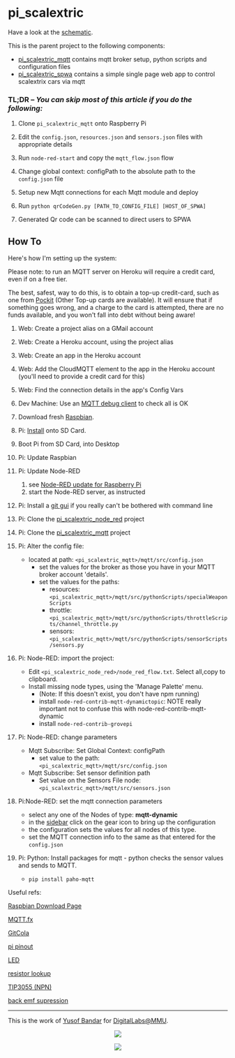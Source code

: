 # pi_scalextric

Have a look at the [schematic](https://aliceliveprojects.github.io/pi_scalextric/).

This is the parent project to the following components:

* [pi_scalextric_mqtt](https://github.com/aliceliveprojects/pi_scalextric_mqtt) contains mqtt broker setup, python scripts and configuration files
* [pi_scalextric_spwa](https://github.com/aliceliveprojects/pi_scalextric_spwa) contains a simple single page web app to control scalextrix cars via mqtt

### TL;DR – *You can skip most of this article if you do the following:*
1) Clone `pi_scalextric_mqtt` onto Raspberry Pi

1) Edit the `config.json`, `resources.json` and `sensors.json` files with appropriate details

1) Run `node-red-start` and copy the `mqtt_flow.json` flow

1) Change global context: configPath to the absolute path to the `config.json` file

1) Setup new Mqtt connections for each Mqtt module and deploy


1) Run `python qrCodeGen.py [PATH_TO_CONFIG_FILE] [HOST_OF_SPWA]`

1) Generated Qr code can be scanned to direct users to SPWA







## How To

Here's how I'm setting up the system:

Please note: to run an MQTT server on Heroku will require a credit card, even if on a free tier. 

The best, safest, way to do this, is to obtain a top-up credit-card, such as one from [Pockit](https://www.pockit.com/) (Other Top-up cards are available). It will ensure that if something goes wrong, and a charge to the card is attempted, there are no funds available, and you won't fall into debt without being aware!

1. Web: Create a project alias on a GMail account

1. Web: Create a Heroku account, using the project alias

1. Web: Create an app in the Heroku account

1. Web: Add the CloudMQTT element to the app in the Heroku account (you'll need to provide a credit card for this)

1. Web: Find the connection details in the app's Config Vars

1. Dev Machine: Use an [MQTT debug client](http://www.mqttfx.org/) to check all is OK

1. Download fresh [Raspbian](https://www.raspberrypi.org/downloads/raspbian/).

1. Pi: [Install](https://www.raspberrypi.org/documentation/installation/installing-images/README.md) onto SD Card.

1. Boot Pi from SD Card, into Desktop

1. Pi: Update Raspbian

1. Pi: Update Node-RED
   1. see [Node-RED update for Raspberry Pi](https://nodered.org/docs/hardware/raspberrypi)
   1. start the Node-RED server, as instructed

1. Pi: Install a [git gui](https://git-cola.github.io/downloads.html) if you really can't be bothered with command line

1. Pi: Clone the [pi_scalextric_node_red](https://github.com/aliceliveprojects/pi_scalextric_node_red) project

1. Pi: Clone the [pi_scalextric_mqtt](https://github.com/aliceliveprojects/pi_scalextric_mqtt) project

1. Pi: Alter the config file:
   * located at path: `<pi_scalextric_mqtt>/mqtt/src/config.json`
      * set the values for the broker as those you have in your MQTT broker account 'details'.
      * set the values for the paths:
         * resources: `<pi_scalextric_mqtt>/mqtt/src/pythonScripts/specialWeaponScripts`
         * throttle: `<pi_scalextric_mqtt>/mqtt/src/pythonScripts/throttleScripts/channel_throttle.py`
         * sensors: `<pi_scalextric_mqtt>/mqtt/src/pythonScripts/sensorScripts/sensors.py`


1. Pi: Node-RED: import the project:
   * Edit `<pi_scalextric_node_red>/node_red_flow.txt`. Select all,copy to clipboard.
   * Install missing node types, using the 'Manage Palette' menu.
      * (Note: If this doesn't exist, you don't have npm running)
      * install `node-red-contrib-mqtt-dynamictopic`: NOTE really important not to confuse this with node-red-contrib-mqtt-dynamic
      * install `node-red-contrib-grovepi`
1. Pi: Node-RED: change parameters
   *  Mqtt Subscribe: Set Global Context: configPath
      * set value to the path: `<pi_scalextric_mqtt>/mqtt/src/config.json`
   *  Mqtt Subscribe: Set sensor definition path
      * Set value on the Sensors File node: `<pi_scalextric_mqtt>/mqtt/src/sensors.json`
1. Pi:Node-RED: set the mqtt connection parameters
   * select any one of the Nodes of type: **mqtt-dynamic**
   * in the [sidebar](https://nodered.org/docs/user-guide/editor/) click on the gear icon to bring up the configuration
   * the configuration sets the values for all nodes of this type.
   * set the MQTT connection info to the same as that entered for the `config.json`
1. Pi: Python: Install packages for mqtt - python checks the sensor values and sends to MQTT.
   * `pip install paho-mqtt`
   




Useful refs:

[Raspbian Download Page](https://www.raspberrypi.org/downloads/raspbian/)

[MQTT.fx](http://www.mqttfx.org/)

[GitCola](https://git-cola.github.io/downloads.html)

[pi pinout](https://pinout.xyz/)

[LED](https://www.electronics2000.co.uk/pin-out/led.php)

[resistor lookup](https://www.digikey.co.uk/en/resources/conversion-calculators/conversion-calculator-resistor-color-code-4-band)

[TIP3055 (NPN)](https://github.com/aliceliveprojects/pi_scalextric/blob/master/documentation/resources/TIP3055-D.PDF)

[back emf supression](https://progeny.co.uk/back-emf-suppression/)



---

This is the work of [Yusof Bandar](https://github.com/YusofBandar) for [DigitalLabs@MMU](https://digitallabs.mmu.ac.uk/).

<p align="center">
<img align="middle" src="https://trello-attachments.s3.amazonaws.com/5b2caa657bcf194b4d089d48/5b98c7ec64145155e09b5083/d2e189709d3b79aa1222ef6e9b1f3735/DigitalLabsLogo_512x512.png"  />
 </p>
 
 
<p align="center">
<img align="middle" src="https://trello-attachments.s3.amazonaws.com/5b2caa657bcf194b4d089d48/5b98c7ec64145155e09b5083/e5f47675f420face27488d4e5330a48c/logo_mmu.png" />
 </p>

